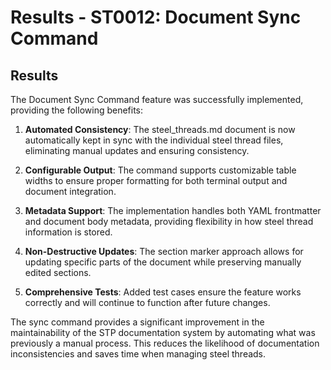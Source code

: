 # Results - ST0012: Document Sync Command

## Results

The Document Sync Command feature was successfully implemented, providing the following benefits:

1. **Automated Consistency**: The steel_threads.md document is now automatically kept in sync with the individual steel thread files, eliminating manual updates and ensuring consistency.

2. **Configurable Output**: The command supports customizable table widths to ensure proper formatting for both terminal output and document integration.

3. **Metadata Support**: The implementation handles both YAML frontmatter and document body metadata, providing flexibility in how steel thread information is stored.

4. **Non-Destructive Updates**: The section marker approach allows for updating specific parts of the document while preserving manually edited sections.

5. **Comprehensive Tests**: Added test cases ensure the feature works correctly and will continue to function after future changes.

The sync command provides a significant improvement in the maintainability of the STP documentation system by automating what was previously a manual process. This reduces the likelihood of documentation inconsistencies and saves time when managing steel threads.

